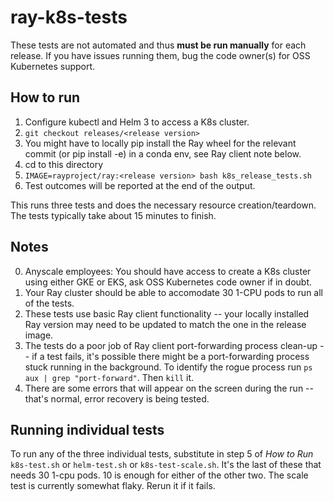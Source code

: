 # ray-k8s-tests

These tests are not automated and thus **must be run manually** for each release.
If you have issues running them, bug the code owner(s) for OSS Kubernetes support.

## How to run
1. Configure kubectl and Helm 3 to access a K8s cluster.
2. `git checkout releases/<release version>`
3. You might have to locally pip install the Ray wheel for the relevant commit (or pip install -e) in a conda env, see Ray client note below.
4. cd to this directory
5. `IMAGE=rayproject/ray:<release version> bash k8s_release_tests.sh`
6. Test outcomes will be reported at the end of the output.

This runs three tests and does the necessary resource creation/teardown. The tests typically take about 15 minutes to finish.

## Notes
0. Anyscale employees: You should have access to create a K8s cluster using either GKE or EKS, ask OSS Kubernetes code owner if in doubt.
1. Your Ray cluster should be able to accomodate 30 1-CPU pods to run all of the tests.
2. These tests use basic Ray client functionality -- your locally installed Ray version may need to be updated to match the one in the release image.
3. The tests do a poor job of Ray client port-forwarding process clean-up -- if a test fails, it's possible there might be a port-forwarding process stuck running in the background. To identify the rogue process run `ps aux | grep "port-forward"`. Then `kill` it.
4. There are some errors that will appear on the screen during the run -- that's normal, error recovery is being tested.

## Running individual tests
To run any of the three individual tests, substitute in step 5 of *How to Run*  `k8s-test.sh` or `helm-test.sh` or `k8s-test-scale.sh`.
It's the last of these that needs 30 1-cpu pods. 10 is enough for either of the other two. The scale test is currently somewhat flaky. Rerun it if it fails.
